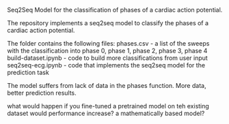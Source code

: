 Seq2Seq Model for the classification of phases of a cardiac action potential.

The repository implements a seq2seq model to classify the phases of a cardiac action potential. 

The folder contains the following files:
phases.csv - a list of the sweeps with the classification into phase 0, phase 1, phase 2, phase 3, phase 4
build-dataset.ipynb - code to build more classifications from user input
seq2seq-ecg.ipynb - code that implements the seq2seq model for the prediction task

The model suffers from lack of data in the phases function. More data, better prediction results.

what would happen if you fine-tuned a pretrained model on teh existing dataset
would performance increase? 
a mathematically based model? 
